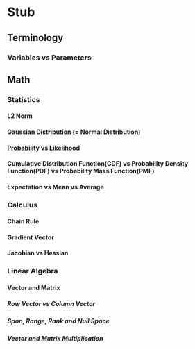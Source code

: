 # Stub

## Terminology
### Variables vs Parameters

## Math
### Statistics
#### L2 Norm
#### Gaussian Distribution (= Normal Distribution)
#### Probability vs Likelihood
#### Cumulative Distribution Function(CDF) vs Probability Density Function(PDF) vs Probability Mass Function(PMF)
#### Expectation vs Mean vs Average

### Calculus
#### Chain Rule
#### Gradient Vector
#### Jacobian vs Hessian

### Linear Algebra
#### Vector and Matrix
##### Row Vector vs Column Vector
##### Span, Range, Rank and Null Space
##### Vector and Matrix Multiplication